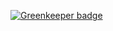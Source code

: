 
[![Greenkeeper badge](https://badges.greenkeeper.io/hangy/openfoodfacts-category-tagger.svg)](https://greenkeeper.io/)
